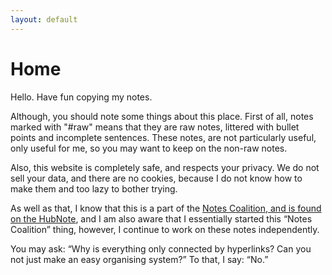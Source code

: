 ```yaml
---
layout: default
---
```

# Home
Hello. Have fun copying my notes.

Although, you should note some things about this place. First of all, notes marked with "#raw" means that they are raw notes, littered with bullet points and incomplete sentences. These notes, are not particularly useful, only useful for me, so you may want to keep on the non-raw notes.

Also, this website is completely safe, and respects your privacy. We do not sell your data, and there are no cookies, because I do not know how to make them and too lazy to bother trying.

As well as that, I know that this is a part of the [Notes Coalition, and is found on the HubNote](https://notes-coalition.github.io/), and I am also aware that I essentially started this “Notes Coalition” thing, however, I continue to work on these notes independently.

You may ask: “Why is everything only connected by hyperlinks? Can you not just make an easy organising system?” To that, I say: “No.”